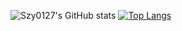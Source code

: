 ![Szy0127's GitHub stats](https://github-readme-stats.vercel.app/api?username=Szy0127&count_private=true)
[![Top Langs](https://github-readme-stats.vercel.app/api/top-langs/?username=Szy0127&layout=compact)](https://github.com/anuraghazra/github-readme-stats)
 
